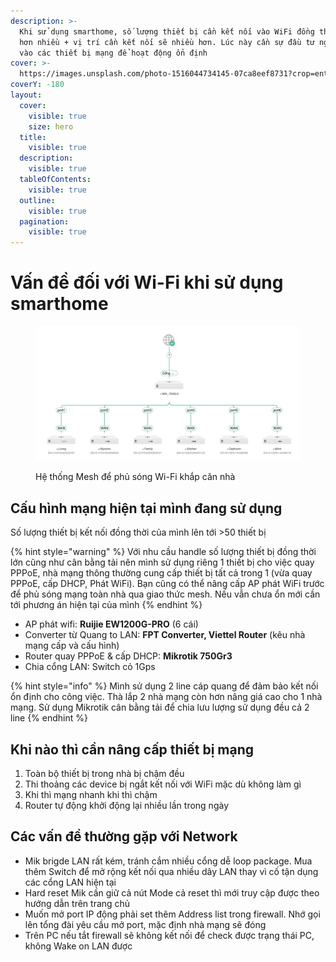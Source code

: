 ```yaml
---
description: >-
  Khi sử dụng smarthome, số lượng thiết bị cần kết nối vào WiFi đồng thời sẽ lớn
  hơn nhiều + vị trí cần kết nối sẽ nhiều hơn. Lúc này cần sự đầu tư nghiêm túc
  vào các thiết bị mạng để hoạt động ổn định
cover: >-
  https://images.unsplash.com/photo-1516044734145-07ca8eef8731?crop=entropy&cs=srgb&fm=jpg&ixid=M3wxOTcwMjR8MHwxfHNlYXJjaHw2fHxXaWZpfGVufDB8fHx8MTcxNjg4MzE0Mnww&ixlib=rb-4.0.3&q=85
coverY: -180
layout:
  cover:
    visible: true
    size: hero
  title:
    visible: true
  description:
    visible: true
  tableOfContents:
    visible: true
  outline:
    visible: true
  pagination:
    visible: true
---
```


# Vấn đề đối với Wi-Fi khi sử dụng smarthome

<figure><img src="../../.gitbook/assets/image (5).png" alt=""><figcaption><p>Hệ thống Mesh để phủ sóng Wi-Fi khắp căn nhà</p></figcaption></figure>

## Cấu hình mạng hiện tại mình đang sử dụng

Số lượng thiết bị kết nối đồng thời của mình lên tới >50 thiết bị

{% hint style="warning" %}
Với nhu cầu handle số lượng thiết bị đồng thời lớn cũng như cân bằng tải nên mình sử dụng riêng 1 thiết bị cho việc quay PPPoE, nhà mạng thông thường cung cấp thiết bị tất cả trong 1 (vừa quay PPPoE, cấp DHCP, Phát WiFi). Bạn cũng có thể nâng cấp AP phát WiFi trước để phủ sóng mạng toàn nhà qua giao thức mesh. Nếu vẫn chưa ổn mới cần tới phương án hiện tại của mình
{% endhint %}

* AP phát wifi: **Ruijie EW1200G-PRO** (6 cái)
* Converter từ Quang to LAN: **FPT Converter, Viettel Router** (kêu nhà mạng cấp và cấu hình)
* Router quay PPPoE & cấp DHCP: **Mikrotik 750Gr3**
* Chia cổng LAN: Switch cỏ 1Gps

{% hint style="info" %}
Mình sử dụng 2 line cáp quang để đảm bảo kết nối ổn định cho công việc. Thà lắp 2 nhà mạng còn hơn nâng giá cao cho 1 nhà mạng. Sử dụng Mikrotik cân bằng tải để chia lưu lượng sử dụng đều cả 2 line
{% endhint %}

## Khi nào thì cần nâng cấp thiết bị mạng

1. Toàn bộ thiết bị trong nhà bị chậm đều
2. Thi thoảng các device bị ngắt kết nối với WiFi mặc dù không làm gì
3. Khi thì mạng nhanh khi thì chậm
4. Router tự động khởi động lại nhiều lần trong ngày

## Các vấn đề thường gặp với Network

* Mik brigde LAN rất kém, tránh cắm nhiều cổng dễ loop package. Mua thêm Switch để mở rộng kết nối qua nhiều dây LAN thay vì cố tận dụng các cổng LAN hiện tại
* Hard reset Mik cần giữ cả nút Mode cả reset thì mới truy cập được theo hướng dẫn trên trang chủ
* Muốn mở port IP động phải set thêm Address list trong firewall. Nhớ gọi lên tổng đài yêu cầu mở port, mặc định nhà mạng sẽ đóng
* Trên PC nếu tắt firewall sẽ không kết nối để check được trạng thái PC, không Wake on LAN được
